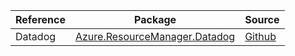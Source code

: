| Reference | Package | Source |
|---|---|---|
|Datadog|[Azure.ResourceManager.Datadog](https://www.nuget.org/packages/Azure.ResourceManager.Datadog)|[Github](https://github.com/Azure/azure-sdk-for-net/blob/main/sdk/datadog/Azure.ResourceManager.Datadog)|
